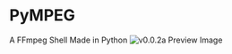 # PyMPEG
A FFmpeg Shell Made in Python
![v0.0.2a Preview Image](https://imgur.com/a/ylbZCEt "v0.0.2a Preview Image")

